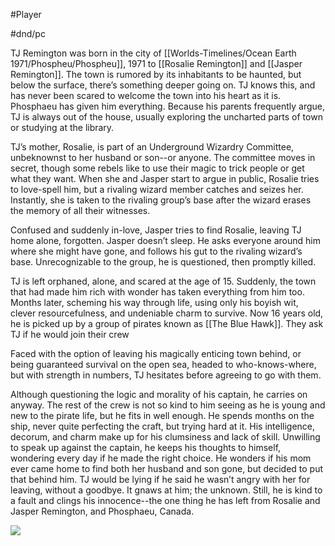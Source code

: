 #Player

#dnd/pc

TJ Remington was born in the city of [[Worlds-Timelines/Ocean Earth 1971/Phospheu/Phospheu]], 1971 to [[Rosalie Remington]] and [[Jasper Remington]]. The town is rumored by its inhabitants to be haunted, but below the surface, there’s something deeper going on. TJ knows this, and has never been scared to welcome the town into his heart as it is. Phosphaeu has given him everything. Because his parents frequently argue, TJ is always out of the house, usually exploring the uncharted parts of town or studying at the library. 

TJ’s mother, Rosalie, is part of an Underground Wizardry Committee, unbeknownst to her husband or son--or anyone. The committee moves in secret, though some rebels like to use their magic to trick people or get what they want. When she and Jasper start to argue in public, Rosalie tries to love-spell him, but a rivaling wizard member catches and seizes her. Instantly, she is taken to the rivaling group’s base after the wizard erases the memory of all their witnesses. 

Confused and suddenly in-love, Jasper tries to find Rosalie, leaving TJ home alone, forgotten. Jasper doesn’t sleep. He asks everyone around him where she might have gone, and follows his gut to the rivaling wizard’s base. Unrecognizable to the group, he is questioned, then promptly killed. 

TJ is left orphaned, alone, and scared at the age of 15. Suddenly, the town that had made him rich with wonder has taken everything from him too. Months later, scheming his way through life, using only his boyish wit, clever resourcefulness, and undeniable charm to survive. Now 16 years old, he is picked up by a group of pirates known as [[The Blue Hawk]]. They ask TJ if he would join their crew

Faced with the option of leaving his magically enticing town behind, or being guaranteed survival on the open sea, headed to who-knows-where, but with strength in numbers, TJ hesitates before agreeing to go with them. 

Although questioning the logic and morality of his captain, he carries on anyway. The rest of the crew is not so kind to him seeing as he is young and new to the pirate life, but he fits in well enough. He spends months on the ship, never quite perfecting the craft, but trying hard at it. His intelligence, decorum, and charm make up for his clumsiness and lack of skill. Unwilling to speak up against the captain, he keeps his thoughts to himself, wondering every day if he made the right choice. He wonders if his mom ever came home to find both her husband and son gone, but decided to put that behind him. TJ would be lying if he said he wasn’t angry with her for leaving, without a goodbye. It gnaws at him; the unknown. Still, he is kind to a fault and clings his innocence--the one thing he has left from Rosalie and Jasper Remington, and Phosphaeu, Canada. 

  

![](https://lh4.googleusercontent.com/nb0h8Vp6NZThL5JrPFErpt6JMJBRR0iuQdm5wo1RIq3IZdjcr_3VeY0H00aDFLCQf-JjHkRyEPSXRSkWGwJTDfL_j-m_nIfI2bjqpFBt9pswr3Qwi6l_E5u0PUWTqvgtRBHlBfGq5m0F-e0bS3ekZisAf-_aktJPnF_4C6JHemwmfaSerB4bz1gIxqSGNA)